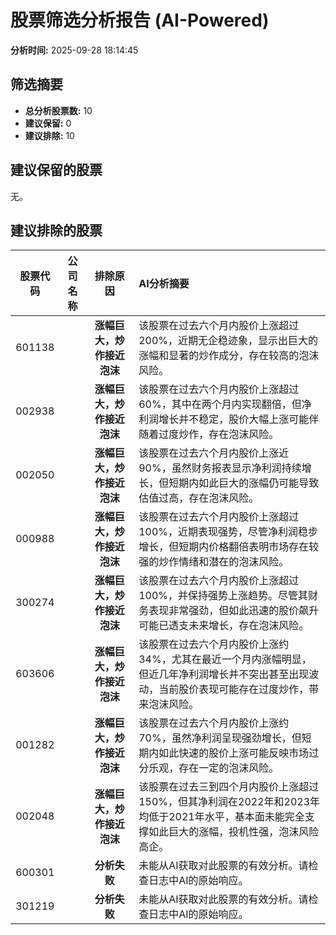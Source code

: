 # 股票筛选分析报告 (AI-Powered)

**分析时间:** 2025-09-28 18:14:45

## 筛选摘要

- **总分析股票数:** 10
- **建议保留:** 0
- **建议排除:** 10

## 建议保留的股票

无。


## 建议排除的股票

| 股票代码 | 公司名称 | 排除原因 | AI分析摘要 |
|:---:|:---:|:---:|:---|
| 601138 |  | **涨幅巨大，炒作接近泡沫** | 该股票在过去六个月内股价上涨超过200%，近期无企稳迹象，显示出巨大的涨幅和显著的炒作成分，存在较高的泡沫风险。 |
| 002938 |  | **涨幅巨大，炒作接近泡沫** | 该股票在过去六个月内股价上涨超过60%，其中在两个月内实现翻倍，但净利润增长并不稳定，股价大幅上涨可能伴随着过度炒作，存在泡沫风险。 |
| 002050 |  | **涨幅巨大，炒作接近泡沫** | 该股票在过去六个月内股价上涨近90%，虽然财务报表显示净利润持续增长，但短期内如此巨大的涨幅仍可能导致估值过高，存在泡沫风险。 |
| 000988 |  | **涨幅巨大，炒作接近泡沫** | 该股票在过去六个月内股价上涨超过100%，近期表现强势，尽管净利润稳步增长，但短期内价格翻倍表明市场存在较强的炒作情绪和潜在的泡沫风险。 |
| 300274 |  | **涨幅巨大，炒作接近泡沫** | 该股票在过去六个月内股价上涨超过100%，并保持强势上涨趋势。尽管其财务表现非常强劲，但如此迅速的股价飙升可能已透支未来增长，存在泡沫风险。 |
| 603606 |  | **涨幅巨大，炒作接近泡沫** | 该股票在过去六个月内股价上涨约34%，尤其在最近一个月内涨幅明显，但近几年净利润增长并不突出甚至出现波动，当前股价表现可能存在过度炒作，带来泡沫风险。 |
| 001282 |  | **涨幅巨大，炒作接近泡沫** | 该股票在过去六个月内股价上涨约70%，虽然净利润呈现强劲增长，但短期内如此快速的股价上涨可能反映市场过分乐观，存在一定的泡沫风险。 |
| 002048 |  | **涨幅巨大，炒作接近泡沫** | 该股票在过去三到四个月内股价上涨超过150%，但其净利润在2022年和2023年均低于2021年水平，基本面未能完全支撑如此巨大的涨幅，投机性强，泡沫风险高企。 |
| 600301 |  | **分析失败** | 未能从AI获取对此股票的有效分析。请检查日志中AI的原始响应。 |
| 301219 |  | **分析失败** | 未能从AI获取对此股票的有效分析。请检查日志中AI的原始响应。 |
